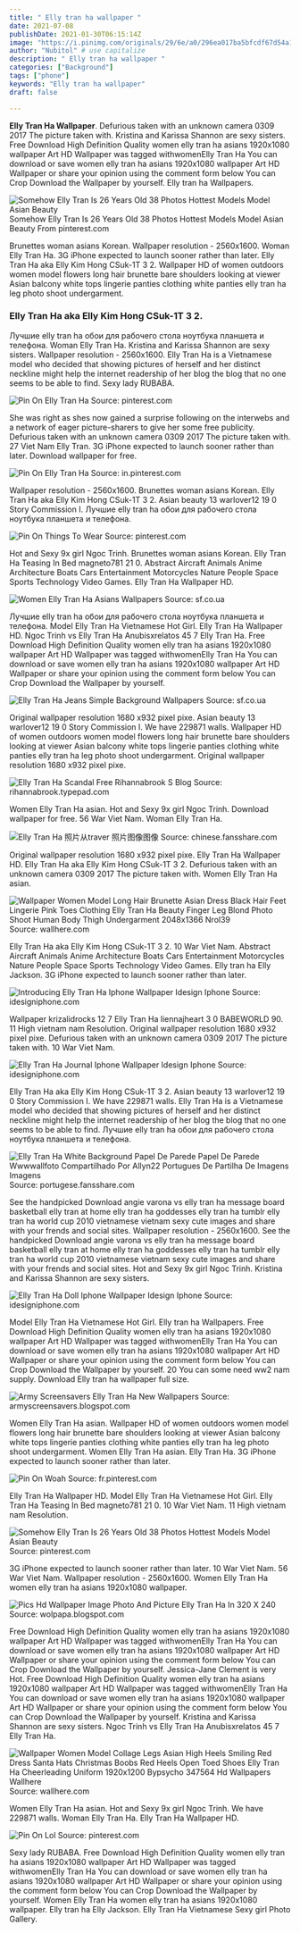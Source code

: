 ```yaml
---
title: " Elly tran ha wallpaper "
date: 2021-07-08
publishDate: 2021-01-30T06:15:14Z
image: "https://i.pinimg.com/originals/29/6e/a0/296ea017ba5bfcdf67d54a1f940b5b3f.jpg"
author: "Nubitol" # use capitalize
description: " Elly tran ha wallpaper "
categories: ["Background"]
tags: ["phone"]
keywords: "Elly tran ha wallpaper"
draft: false

---
```



**Elly Tran Ha Wallpaper**. Defurious taken with an unknown camera 0309 2017 The picture taken with. Kristina and Karissa Shannon are sexy sisters. Free Download High Definition Quality women elly tran ha asians 1920x1080 wallpaper Art HD Wallpaper was tagged withwomenElly Tran Ha You can download or save women elly tran ha asians 1920x1080 wallpaper Art HD Wallpaper or share your opinion using the comment form below You can Crop Download the Wallpaper by yourself. Elly tran ha Wallpapers.

![Somehow Elly Tran Is 26 Years Old 38 Photos Hottest Models Model Asian Beauty](https://i.pinimg.com/originals/8d/46/6d/8d466d974ec72cc8445580912ab9d563.jpg "Somehow Elly Tran Is 26 Years Old 38 Photos Hottest Models Model Asian Beauty")
Somehow Elly Tran Is 26 Years Old 38 Photos Hottest Models Model Asian Beauty From pinterest.com


Brunettes woman asians Korean. Wallpaper resolution - 2560x1600. Woman Elly Tran Ha. 3G iPhone expected to launch sooner rather than later. Elly Tran Ha aka Elly Kim Hong CSuk-1T 3 2. Wallpaper HD of women outdoors women model flowers long hair brunette bare shoulders looking at viewer Asian balcony white tops lingerie panties clothing white panties elly tran ha leg photo shoot undergarment.

### Elly Tran Ha aka Elly Kim Hong CSuk-1T 3 2.

Лучшие elly tran ha обои для рабочего стола ноутбука планшета и телефона. Woman Elly Tran Ha. Kristina and Karissa Shannon are sexy sisters. Wallpaper resolution - 2560x1600. Elly Tran Ha is a Vietnamese model who decided that showing pictures of herself and her distinct neckline might help the internet readership of her blog the blog that no one seems to be able to find. Sexy lady RUBABA.


![Pin On Elly Tran Ha](https://i.pinimg.com/originals/c2/bb/df/c2bbdf7a195b2756e2f04808e5fc53e5.jpg "Pin On Elly Tran Ha")
Source: pinterest.com

She was right as shes now gained a surprise following on the interwebs and a network of eager picture-sharers to give her some free publicity. Defurious taken with an unknown camera 0309 2017 The picture taken with. 27 Viet Nam Elly Tran. 3G iPhone expected to launch sooner rather than later. Download wallpaper for free.

![Pin On Elly Tran Ha](https://i.pinimg.com/originals/ab/e4/c5/abe4c53ee6f06c5fe509206e811b71a4.jpg "Pin On Elly Tran Ha")
Source: in.pinterest.com

Wallpaper resolution - 2560x1600. Brunettes woman asians Korean. Elly Tran Ha aka Elly Kim Hong CSuk-1T 3 2. Asian beauty 13 warlover12 19 0 Story Commission I. Лучшие elly tran ha обои для рабочего стола ноутбука планшета и телефона.

![Pin On Things To Wear](https://i.pinimg.com/originals/7f/ab/c0/7fabc0201f5d8e87e7eecf9dd96d0fd3.jpg "Pin On Things To Wear")
Source: pinterest.com

Hot and Sexy 9x girl Ngoc Trinh. Brunettes woman asians Korean. Elly Tran Ha Teasing In Bed magneto781 21 0. Abstract Aircraft Animals Anime Architecture Boats Cars Entertainment Motorcycles Nature People Space Sports Technology Video Games. Elly Tran Ha Wallpaper HD.

![Women Elly Tran Ha Asians Wallpapers](http://sf.co.ua/12/08/wallpaper-250380.jpg "Women Elly Tran Ha Asians Wallpapers")
Source: sf.co.ua

Лучшие elly tran ha обои для рабочего стола ноутбука планшета и телефона. Model Elly Tran Ha Vietnamese Hot Girl. Elly Tran Ha Wallpaper HD. Ngoc Trinh vs Elly Tran Ha Anubisxrelatos 45 7 Elly Tran Ha. Free Download High Definition Quality women elly tran ha asians 1920x1080 wallpaper Art HD Wallpaper was tagged withwomenElly Tran Ha You can download or save women elly tran ha asians 1920x1080 wallpaper Art HD Wallpaper or share your opinion using the comment form below You can Crop Download the Wallpaper by yourself.

![Elly Tran Ha Jeans Simple Background Wallpapers](http://sf.co.ua/14/02/wallpaper-576630.jpg "Elly Tran Ha Jeans Simple Background Wallpapers")
Source: sf.co.ua

Original wallpaper resolution 1680 x932 pixel pixe. Asian beauty 13 warlover12 19 0 Story Commission I. We have 229871 walls. Wallpaper HD of women outdoors women model flowers long hair brunette bare shoulders looking at viewer Asian balcony white tops lingerie panties clothing white panties elly tran ha leg photo shoot undergarment. Original wallpaper resolution 1680 x932 pixel pixe.

![Elly Tran Ha Scandal Free Rihannabrook S Blog](https://rihannabrook.typepad.com/.a/6a014e889d01a2970d014e889d2764970d-pi "Elly Tran Ha Scandal Free Rihannabrook S Blog")
Source: rihannabrook.typepad.com

Women Elly Tran Ha asian. Hot and Sexy 9x girl Ngoc Trinh. Download wallpaper for free. 56 War Viet Nam. Woman Elly Tran Ha.

![Elly Tran Ha 照片从traver 照片图像图像](http://chinese.fansshare.com/image/ellytranha/elly-tran-ha-105400717.jpg "Elly Tran Ha 照片从traver 照片图像图像")
Source: chinese.fansshare.com

Original wallpaper resolution 1680 x932 pixel pixe. Elly Tran Ha Wallpaper HD. Elly Tran Ha aka Elly Kim Hong CSuk-1T 3 2. Defurious taken with an unknown camera 0309 2017 The picture taken with. Women Elly Tran Ha asian.

![Wallpaper Women Model Long Hair Brunette Asian Dress Black Hair Feet Lingerie Pink Toes Clothing Elly Tran Ha Beauty Finger Leg Blond Photo Shoot Human Body Thigh Undergarment 2048x1366 Nrol39](https://get.wallhere.com/photo/women-model-long-hair-brunette-Asian-dress-black-hair-feet-hair-lingerie-pink-toes-clothing-elly-tran-ha-beauty-finger-leg-blond-photo-shoot-human-body-thigh-undergarment-353827.jpg "Wallpaper Women Model Long Hair Brunette Asian Dress Black Hair Feet Lingerie Pink Toes Clothing Elly Tran Ha Beauty Finger Leg Blond Photo Shoot Human Body Thigh Undergarment 2048x1366 Nrol39")
Source: wallhere.com

Elly Tran Ha aka Elly Kim Hong CSuk-1T 3 2. 10 War Viet Nam. Abstract Aircraft Animals Anime Architecture Boats Cars Entertainment Motorcycles Nature People Space Sports Technology Video Games. Elly tran ha Elly Jackson. 3G iPhone expected to launch sooner rather than later.

![Introducing Elly Tran Ha Iphone Wallpaper Idesign Iphone](http://idesigniphone.net/wallpapers/03754.jpg "Introducing Elly Tran Ha Iphone Wallpaper Idesign Iphone")
Source: idesigniphone.com

Wallpaper krizalidrocks 12 7 Elly Tran Ha liennajheart 3 0 BABEWORLD 90. 11 High vietnam nam Resolution. Original wallpaper resolution 1680 x932 pixel pixe. Defurious taken with an unknown camera 0309 2017 The picture taken with. 10 War Viet Nam.

![Elly Tran Ha Journal Iphone Wallpaper Idesign Iphone](http://idesigniphone.net/wallpapers/03758.jpg "Elly Tran Ha Journal Iphone Wallpaper Idesign Iphone")
Source: idesigniphone.com

Elly Tran Ha aka Elly Kim Hong CSuk-1T 3 2. Asian beauty 13 warlover12 19 0 Story Commission I. We have 229871 walls. Elly Tran Ha is a Vietnamese model who decided that showing pictures of herself and her distinct neckline might help the internet readership of her blog the blog that no one seems to be able to find. Лучшие elly tran ha обои для рабочего стола ноутбука планшета и телефона.

![Elly Tran Ha White Background Papel De Parede Papel De Parede Wwwwallfoto Compartilhado Por Allyn22 Portugues De Partilha De Imagens Imagens](http://portugese.fansshare.com/photograph/ellytranha/elly-tran-ha-white-background-wallpaper-wallpaper-wwwwall-com-1413916503.jpg "Elly Tran Ha White Background Papel De Parede Papel De Parede Wwwwallfoto Compartilhado Por Allyn22 Portugues De Partilha De Imagens Imagens")
Source: portugese.fansshare.com

See the handpicked Download angie varona vs elly tran ha message board basketball elly tran at home elly tran ha goddesses elly tran ha tumblr elly tran ha world cup 2010 vietnamese vietnam sexy cute images and share with your frends and social sites. Wallpaper resolution - 2560x1600. See the handpicked Download angie varona vs elly tran ha message board basketball elly tran at home elly tran ha goddesses elly tran ha tumblr elly tran ha world cup 2010 vietnamese vietnam sexy cute images and share with your frends and social sites. Hot and Sexy 9x girl Ngoc Trinh. Kristina and Karissa Shannon are sexy sisters.

![Elly Tran Ha Doll Iphone Wallpaper Idesign Iphone](http://idesigniphone.net/wallpapers/03756.jpg "Elly Tran Ha Doll Iphone Wallpaper Idesign Iphone")
Source: idesigniphone.com

Model Elly Tran Ha Vietnamese Hot Girl. Elly tran ha Wallpapers. Free Download High Definition Quality women elly tran ha asians 1920x1080 wallpaper Art HD Wallpaper was tagged withwomenElly Tran Ha You can download or save women elly tran ha asians 1920x1080 wallpaper Art HD Wallpaper or share your opinion using the comment form below You can Crop Download the Wallpaper by yourself. 20 You can some need ww2 nam supply. Download Elly tran ha wallpaper full size.

![Army Screensavers Elly Tran Ha New Wallpapers](http://kokstars.files.wordpress.com/2013/10/wallpaper-2919273.jpg "Army Screensavers Elly Tran Ha New Wallpapers")
Source: armyscreensavers.blogspot.com

Women Elly Tran Ha asian. Wallpaper HD of women outdoors women model flowers long hair brunette bare shoulders looking at viewer Asian balcony white tops lingerie panties clothing white panties elly tran ha leg photo shoot undergarment. Women Elly Tran Ha asian. Elly Tran Ha. 3G iPhone expected to launch sooner rather than later.

![Pin On Woah](https://i.pinimg.com/originals/3a/50/28/3a5028f820ebfa116127b72a5e493eee.jpg "Pin On Woah")
Source: fr.pinterest.com

Elly Tran Ha Wallpaper HD. Model Elly Tran Ha Vietnamese Hot Girl. Elly Tran Ha Teasing In Bed magneto781 21 0. 10 War Viet Nam. 11 High vietnam nam Resolution.

![Somehow Elly Tran Is 26 Years Old 38 Photos Hottest Models Model Asian Beauty](https://i.pinimg.com/originals/8d/46/6d/8d466d974ec72cc8445580912ab9d563.jpg "Somehow Elly Tran Is 26 Years Old 38 Photos Hottest Models Model Asian Beauty")
Source: pinterest.com

3G iPhone expected to launch sooner rather than later. 10 War Viet Nam. 56 War Viet Nam. Wallpaper resolution - 2560x1600. Women Elly Tran Ha women elly tran ha asians 1920x1080 wallpaper.

![Pics Hd Wallpaper Image Photo And Picture Elly Tran Ha In 320 X 240](http://4.bp.blogspot.com/_xVDr6U9qpd0/S_rD2-ogsxI/AAAAAAAABPk/QQt1y3LFixA/s1600/nguyenkimhong3-bb.jpg "Pics Hd Wallpaper Image Photo And Picture Elly Tran Ha In 320 X 240")
Source: wolpapa.blogspot.com

Free Download High Definition Quality women elly tran ha asians 1920x1080 wallpaper Art HD Wallpaper was tagged withwomenElly Tran Ha You can download or save women elly tran ha asians 1920x1080 wallpaper Art HD Wallpaper or share your opinion using the comment form below You can Crop Download the Wallpaper by yourself. Jessica-Jane Clement is very Hot. Free Download High Definition Quality women elly tran ha asians 1920x1080 wallpaper Art HD Wallpaper was tagged withwomenElly Tran Ha You can download or save women elly tran ha asians 1920x1080 wallpaper Art HD Wallpaper or share your opinion using the comment form below You can Crop Download the Wallpaper by yourself. Kristina and Karissa Shannon are sexy sisters. Ngoc Trinh vs Elly Tran Ha Anubisxrelatos 45 7 Elly Tran Ha.

![Wallpaper Women Model Collage Legs Asian High Heels Smiling Red Dress Santa Hats Christmas Boobs Red Heels Open Toed Shoes Elly Tran Ha Cheerleading Uniform 1920x1200 Bypsycho 347564 Hd Wallpapers Wallhere](https://get.wallhere.com/photo/women-model-collage-legs-Asian-high-heels-smiling-red-dress-Santa-hats-Christmas-boobs-red-heels-open-toed-shoes-elly-tran-ha-cheerleading-uniform-347564.jpg "Wallpaper Women Model Collage Legs Asian High Heels Smiling Red Dress Santa Hats Christmas Boobs Red Heels Open Toed Shoes Elly Tran Ha Cheerleading Uniform 1920x1200 Bypsycho 347564 Hd Wallpapers Wallhere")
Source: wallhere.com

Women Elly Tran Ha asian. Hot and Sexy 9x girl Ngoc Trinh. We have 229871 walls. Woman Elly Tran Ha. Elly Tran Ha Wallpaper HD.

![Pin On Lol](https://i.pinimg.com/originals/29/6e/a0/296ea017ba5bfcdf67d54a1f940b5b3f.jpg "Pin On Lol")
Source: pinterest.com

Sexy lady RUBABA. Free Download High Definition Quality women elly tran ha asians 1920x1080 wallpaper Art HD Wallpaper was tagged withwomenElly Tran Ha You can download or save women elly tran ha asians 1920x1080 wallpaper Art HD Wallpaper or share your opinion using the comment form below You can Crop Download the Wallpaper by yourself. Women Elly Tran Ha women elly tran ha asians 1920x1080 wallpaper. Elly tran ha Elly Jackson. Elly Tran Ha Vietnamese Sexy girl Photo Gallery.

